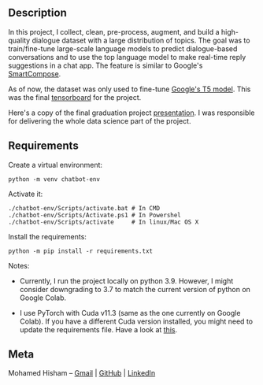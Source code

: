 
## Description

In this project, I collect, clean, pre-process, augment, and build a high-quality dialogue dataset with a large distribution of topics.
The goal was to train/fine-tune large-scale language models to predict dialogue-based conversations and to use the top language model to make real-time reply suggestions in a chat app. The feature is similar to Google's [SmartCompose](https://ai.googleblog.com/2018/05/smart-compose-using-neural-networks-to.html).

As of now, the dataset was only used to fine-tune [Google's T5 model](https://ai.googleblog.com/2020/02/exploring-transfer-learning-with-t5.html). 
This was the final [tensorboard](https://tensorboard.dev/experiment/AK2Q5596RxC32lzooQVGSA/#scalars) for the project.

Here's a copy of the final graduation project [presentation](https://docs.google.com/presentation/d/1q0D84YZLrT0_jbr7zmd1Ta6JfqEQ23fmjqXfbdTpjFI/edit?usp=sharing). I was responsible for delivering the whole data science part of the project.


## Requirements

Create a virtual environment:

```
python -m venv chatbot-env
```

Activate it:
```
./chatbot-env/Scripts/activate.bat # In CMD
./chatbot-env/Scripts/Activate.ps1 # In Powershel
./chatbot-env/Scripts/activate     # In linux/Mac OS X
```

Install the requirements:
```
python -m pip install -r requirements.txt
```

Notes:

 - Currently, I run the project locally on python 3.9. However, I might consider downgrading to 3.7 to match the current version of python on Google Colab.
 
 - I use PyTorch with Cuda v11.3 (same as the one currently on Google Colab). If you have a different Cuda version installed, you might need to update the requirements file. Have a look at [this](https://pytorch.org/get-started/locally/).


## Meta

Mohamed Hisham – [Gmail](mailto:Mohamed00Hisham@Gmail.com) | [GitHub](https://github.com/Mhmd-Hisham) | [LinkedIn](https://www.linkedin.com/in/Mhmd-Hisham/)


